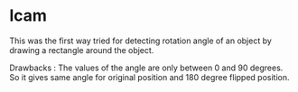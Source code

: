 # lcam

This was the first way tried for detecting rotation angle of an object by drawing a rectangle around the object.

Drawbacks : 
	The values of the angle are only between 0 and 90 degrees. So it gives same angle for original position and 180 degree flipped position.
